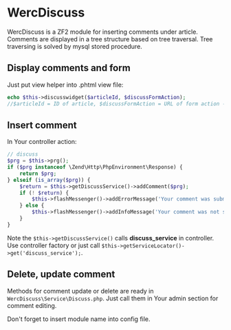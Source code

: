 # WercDiscuss
WercDiscuss is a ZF2 module for inserting comments under article. Comments are displayed in a tree structure based on tree traversal.
Tree traversing is solved by mysql stored procedure. 


## Display comments and form
Just put view helper into .phtml view file:
```php
echo $this->discusswidget($articleId, $discussFormAction);
//$articleId = ID of article, $discussFormAction = URL of form action - comment insert 
```

## Insert comment
In Your controller action:
``` php
// discuss
$prg = $this->prg();
if ($prg instanceof \Zend\Http\PhpEnvironment\Response) {
    return $prg;
} elseif (is_array($prg)) {
    $return = $this->getDiscussService()->addComment($prg);
    if (! $return) {
        $this->flashMessenger()->addErrorMessage('Your comment was submitted.');
    } else {
        $this->flashMessenger()->addInfoMessage('Your comment was not submitted.');
    }
}
```
Note the `$this->getDiscussService()` calls **discuss_service** in controller. 
Use controller factory or just call `$this->getServiceLocator()->get('discuss_service');`.

## Delete, update comment
Methods for comment update or delete are ready in `WercDiscuss\Service\Discuss.php`. 
Just call them in Your admin section for comment editing.


Don't forget to insert module name into config file.